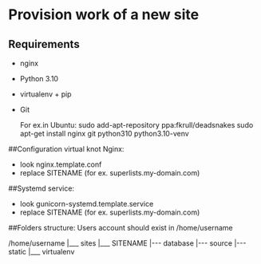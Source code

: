 Provision work of a new site
============================
## Requirements
* nginx
* Python 3.10
* virtualenv + pip
* Git

    For ex.in Ubuntu:
    sudo add-apt-repository ppa:fkrull/deadsnakes
    sudo apt-get install nginx git python310 python3.10-venv

##Configuration virtual knot Nginx:

* look nginx.template.conf
* replace SITENAME (for ex. superlists.my-domain.com)

##Systemd service:

* look gunicorn-systemd.template.service
* replace SITENAME (for ex. superlists.my-domain.com)

##Folders structure:
Users account should exist in /home/username

/home/username
|___ sites
    |___ SITENAME
        |--- database
        |--- source
        |--- static
        |___ virtualenv

